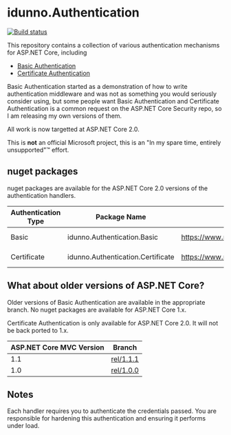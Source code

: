 ﻿# idunno.Authentication

[![Build status](https://ci.appveyor.com/api/projects/status/afcip59il6a7axo0?svg=true)](https://ci.appveyor.com/project/blowdart/idunno-authentication)

This repository contains a collection of various authentication mechanisms for ASP.NET Core, including

* [Basic Authentication](src/idunno.Authentication.Basic/)
* [Certificate Authentication](src/idunno.Authentication.Certificate/)

Basic Authentication started as a demonstration of how to write authentication middleware and was not
as something you would seriously consider using, but some people want Basic Authentication and
Certificate Authentication is a common request on the ASP.NET Core Security repo, so I am releasing my own versions of them.

All work is now targetted at ASP.NET Core 2.0.

This is **not** an official Microsoft project, this is an "In my spare time, entirely unsupported"™ effort.

## nuget packages

nuget packages are available for the ASP.NET Core 2.0 versions of the authentication handlers.

| Authentication Type | Package Name                      | nuget link                                                        | Current Version |
|---------------------|-----------------------------------|-------------------------------------------------------------------|-----------------|
| Basic               | idunno.Authentication.Basic       | https://www.nuget.org/packages/idunno.Authentication.Basic/       | 2.1.0           |
| Certificate         | idunno.Authentication.Certificate | https://www.nuget.org/packages/idunno.Authentication.Certificate/ | 2.1.0           |

## What about older versions of ASP.NET Core?

Older versions of Basic Authentication are available in the appropriate branch. No nuget packages are available for ASP.NET Core 1.x.

Certificate Authentication is only available for ASP.NET Core 2.0. It will not be back ported to 1.x.

| ASP.NET Core MVC Version | Branch                                                                        |
|--------------------------|-------------------------------------------------------------------------------|
| 1.1                      | [rel/1.1.1](https://github.com/blowdart/idunno.Authentication/tree/rel/1.1.1) |
| 1.0                      | [rel/1.0.0](https://github.com/blowdart/idunno.Authentication/tree/rel/1.0.0) |

## Notes

Each handler requires you to authenticate the credentials passed.
You are responsible for hardening this authentication and ensuring it performs under load.
